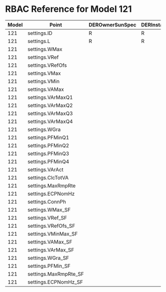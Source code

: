# RBAC Reference for Model 121

| Model | Point | DEROwnerSunSpec | DERInstallerSunSpec | DERVendorSunSpec | ServiceProviderSunSpec | GridOperatorSunSpec |
|-------|-------|------------------|---------------------|------------------|------------------------|---------------------|
| 121 | settings.ID | R | R | R | R | R |
| 121 | settings.L | R | R | R | R | R |
| 121 | settings.WMax |  |  |  |  |  |
| 121 | settings.VRef |  |  |  |  |  |
| 121 | settings.VRefOfs |  |  |  |  |  |
| 121 | settings.VMax |  |  |  |  |  |
| 121 | settings.VMin |  |  |  |  |  |
| 121 | settings.VAMax |  |  |  |  |  |
| 121 | settings.VArMaxQ1 |  |  |  |  |  |
| 121 | settings.VArMaxQ2 |  |  |  |  |  |
| 121 | settings.VArMaxQ3 |  |  |  |  |  |
| 121 | settings.VArMaxQ4 |  |  |  |  |  |
| 121 | settings.WGra |  |  |  |  |  |
| 121 | settings.PFMinQ1 |  |  |  |  |  |
| 121 | settings.PFMinQ2 |  |  |  |  |  |
| 121 | settings.PFMinQ3 |  |  |  |  |  |
| 121 | settings.PFMinQ4 |  |  |  |  |  |
| 121 | settings.VArAct |  |  |  |  |  |
| 121 | settings.ClcTotVA |  |  |  |  |  |
| 121 | settings.MaxRmpRte |  |  |  |  |  |
| 121 | settings.ECPNomHz |  |  |  |  |  |
| 121 | settings.ConnPh |  |  |  |  |  |
| 121 | settings.WMax_SF |  |  |  |  |  |
| 121 | settings.VRef_SF |  |  |  |  |  |
| 121 | settings.VRefOfs_SF |  |  |  |  |  |
| 121 | settings.VMinMax_SF |  |  |  |  |  |
| 121 | settings.VAMax_SF |  |  |  |  |  |
| 121 | settings.VArMax_SF |  |  |  |  |  |
| 121 | settings.WGra_SF |  |  |  |  |  |
| 121 | settings.PFMin_SF |  |  |  |  |  |
| 121 | settings.MaxRmpRte_SF |  |  |  |  |  |
| 121 | settings.ECPNomHz_SF |  |  |  |  |  |
